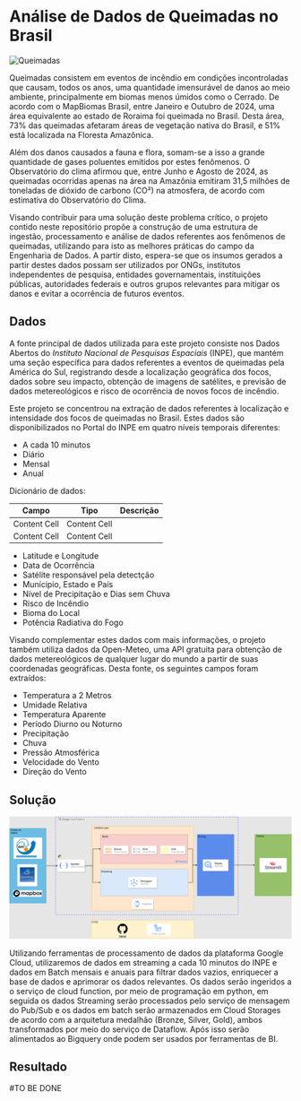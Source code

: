 # **Análise de Dados de Queimadas no Brasil**

![Queimadas](https://images01.brasildefato.com.br/15a121027faddab66a3956678bff7db9.jpeg)

Queimadas consistem em eventos de incêndio em condições incontroladas que causam, todos os anos, uma quantidade imensurável de danos ao meio ambiente, principalmente em biomas menos úmidos como o Cerrado. De acordo com o MapBiomas Brasil, entre Janeiro e Outubro de 2024, uma área equivalente ao estado de Roraima foi queimada no Brasil. Desta área, 73% das queimadas afetaram áreas de vegetação nativa do Brasil, e 51% está localizada na Floresta Amazônica. 

Além dos danos causados a fauna e flora, somam-se a isso a grande quantidade de gases poluentes emitidos por estes fenômenos. O Observatório do clima afirmou que, entre Junho e Agosto de 2024, as queimadas ocorridas apenas na área na Amazônia emitiram 31,5 milhões de toneladas de dióxido de carbono (CO²) na atmosfera, de acordo com estimativa do Observatório do Clima. 

Visando contribuir para uma solução deste problema crítico, o projeto contido neste repositório propõe a construção de uma estrutura de ingestão, processamento e análise de dados referentes aos fenômenos de queimadas, utilizando para isto as melhores práticas do campo da Engenharia de Dados. A partir disto, espera-se que os insumos gerados a partir destes dados possam ser utilizados por ONGs, institutos independentes de pesquisa, entidades governamentais, instituições públicas, autoridades federais e outros grupos relevantes para mitigar os danos e evitar a ocorrência de futuros eventos.  

## Dados

A fonte principal de dados utilizada para este projeto consiste nos Dados Abertos do *Instituto Nacional de Pesquisas Espaciais* (INPE), que mantém uma seção específica para dados referentes a eventos de queimadas pela América do Sul, registrando desde a localização geográfica dos focos, dados sobre seu impacto, obtenção de imagens de satélites, e previsão de dados metereológicos e risco de ocorrência de novos focos de incêndio.

Este projeto se concentrou na extração de dados referentes à localização e intensidade dos focos de queimadas no Brasil. Estes dados são disponibilizados no Portal do INPE em quatro níveis temporais diferentes:
- A cada 10 minutos
- Diário
- Mensal
- Anual

Dicionário de dados:

| Campo  | Tipo | Descrição |
| ------------- | ------------- | --------- |
| Content Cell  | Content Cell  | 
| Content Cell  | Content Cell  |

- Latitude e Longitude
- Data de Ocorrência
- Satélite responsável pela detectção
- Munícipio, Estado e País
- Nível de Precipitação e Dias sem Chuva
- Risco de Incêndio
- Bioma do Local
- Potência Radiativa do Fogo

Visando complementar estes dados com mais informações, o projeto também utiliza dados da Open-Meteo, uma API gratuita para obtenção de dados metereológicos de qualquer lugar do mundo a partir de suas coordenadas geográficas. Desta fonte, os seguintes campos foram extraídos:
- Temperatura a 2 Metros
- Umidade Relativa
- Temperatura Aparente
- Período Diurno ou Noturno
- Precipitação
- Chuva
- Pressão Atmosférica
- Velocidade do Vento
- Direção do Vento

## Solução

![arquitetura da solução](https://github.com/andre-ls/mack-fire/blob/main/Foto%20da%20Arquitetura%20drawio.png)


Utilizando ferramentas de processamento de dados da plataforma Google Cloud, utilizaremos de dados em streaming a cada 10 minutos do INPE e dados em Batch mensais e anuais para filtrar dados vazios, enriquecer a base de dados e aprimorar os dados relevantes. Os dados serão ingeridos a o serviço de cloud function, por meio de programação em python,  em seguida os dados Streaming serão processados pelo serviço de mensagem do Pub/Sub e os dados em batch serão armazenados em Cloud Storages de acordo com a arquitetura medalhão (Bronze, Silver, Gold), ambos transformados por meio do serviço de Dataflow. Após isso serão alimentados ao Bigquery onde podem ser usados por ferramentas de BI.


## Resultado

#TO BE DONE
